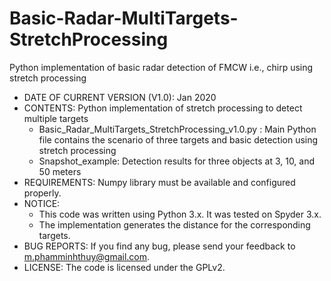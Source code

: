# Basic-Radar-MultiTargets-StretchProcessing
Python implementation of basic radar detection of FMCW i.e., chirp using stretch processing 

* DATE OF CURRENT VERSION (V1.0): Jan 2020 
* CONTENTS: Python implementation of stretch processing to detect multiple targets
  - Basic_Radar_MultiTargets_StretchProcessing_v1.0.py : Main Python file contains the scenario of three targets and basic detection using stretch processing
  - Snapshot_example: Detection results for three objects at 3, 10, and 50 meters
* REQUIREMENTS: Numpy library must be available and configured properly. 
* NOTICE:
  - This code was written using Python 3.x. It was tested on Spyder 3.x. 
  - The implementation generates the distance for the corresponding targets.
* BUG REPORTS: If you find any bug, please send your feedback to m.phamminhthuy@gmail.com.
* LICENSE: The code is licensed under the GPLv2.
